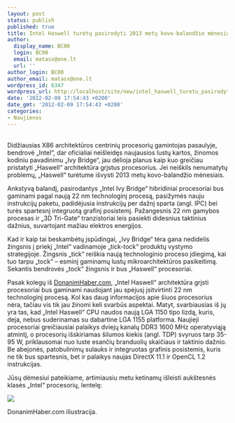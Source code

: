 ```yaml
---
layout: post
status: publish
published: true
title: Intel Haswell turėtų pasirodyti 2013 metų kovo-balandžio mėnesiais
author:
  display_name: BC00
  login: BC00
  email: matasx@one.lt
  url: ''
author_login: BC00
author_email: matasx@one.lt
wordpress_id: 6347
wordpress_url: http://localhost/site/new/intel_haswell_turetu_pasirodyti_2013_kovobalandzio_menesiais/
date: '2012-02-09 17:54:43 +0200'
date_gmt: '2012-02-09 17:54:43 +0200'
categories:
- Naujienos
---
```

<p>
<br />Didžiausias X86 architektūros centrinių procesorių gamintojas pasaulyje, bendrovė „Intel“, dar oficialiai neišleidęs naujausios lustų kartos, žinomos kodiniu pavadinimu „Ivy Bridge“, jau dėlioja planus kaip kuo greičiau pristatyti „Haswell“ architektūra grįstus procesorius. Jei neiškils nenumatytų problemų, „Haswell“ turėtume išvysti 2013 metų kovo-balandžio mėnesiais.</p>
<p>Ankstyvą balandį, pasirodantys „Intel Ivy Bridge“ hibridiniai procesoriai bus gaminami pagal naują 22 nm technologinį procesą, pasižymės nauju instrukcijų paketu, padidėjusia instrukcijų per dažnį sparta (angl. IPC) bei turės spartesnį integruotą grafinį posistemį. Pažangesnis 22 nm gamybos procesas ir „3D Tri-Gate“ tranzistoriai leis pasiekti didesnius taktinius dažnius, suvartojant mažiau elektros energijos. </p>
<p>Kad ir kaip tai beskambėtų įspūdingai, „Ivy Bridge“ tėra gana nedidelis žingsnis į priekį „Intel“ vadinamoje „tick-tock“ produktų vystymo strategijoje. Žingsnis „tick“ reiškia naują technologinio proceso įdiegimą, kai tuo tarpu „tock“ – esminį gaminamų lustų mikroarchitektūros pasikeitimą. Sekantis bendrovės „tock“ žingsnis ir bus „Haswell“ procesoriai.</p>
<p>Pasak kolegų iš <a class="ns" href="http://www.donanimhaber.com/islemci/haberleri/DH-Ozel-intelin-ote-nesil-Haswell-islemcilerinin-cikis-tarihi.htm">DonanimHaber.com</a>, „Intel Haswell“ architektūra grįsti procesoriai bus gaminami naudojant jau spėjusį įsitvirtinti 22 nm technologinį procesą. Kol kas daug informacijos apie šiuos procesorius nėra, tačiau vis tik jau žinomi keli svarbūs aspektai. Matyt, svarbiausias iš jų yra tas, kad „Intel Haswell“ CPU naudos naują LGA 1150 tipo lizdą, kuris, deja, nebus suderinamas su dabartine LGA 1155 platforma. Naujieji procesoriai greičiausiai palaikys dviejų kanalų DDR3 1600 MHz operatyviąją atmintį, o procesorių išskiriamas šilumos kiekis (angl. TDP) svyruos tarp 35-95 W, priklausomai nuo luste esančių branduolių skaičiaus ir taktinio dažnio. Be abejonės, patobulinimų sulauks ir integruotas grafinis posistemis, kuris ne tik bus spartesnis, bet ir palaikys naujas DirectX 11.1 ir OpenCL 1.2 instrukcijas.</p>
<p>Jūsų dėmesiui pateikiame, artimiausiu metu ketinamų išleisti aukštesnės klasės „Intel“ procesorių, lentelę:</p>
<p><img src="http://technews.lt/upload/nnn.jpg" /></p>
<p><span class="saltinis">DonanimHaber.com iliustracija.</span><br /></p>
